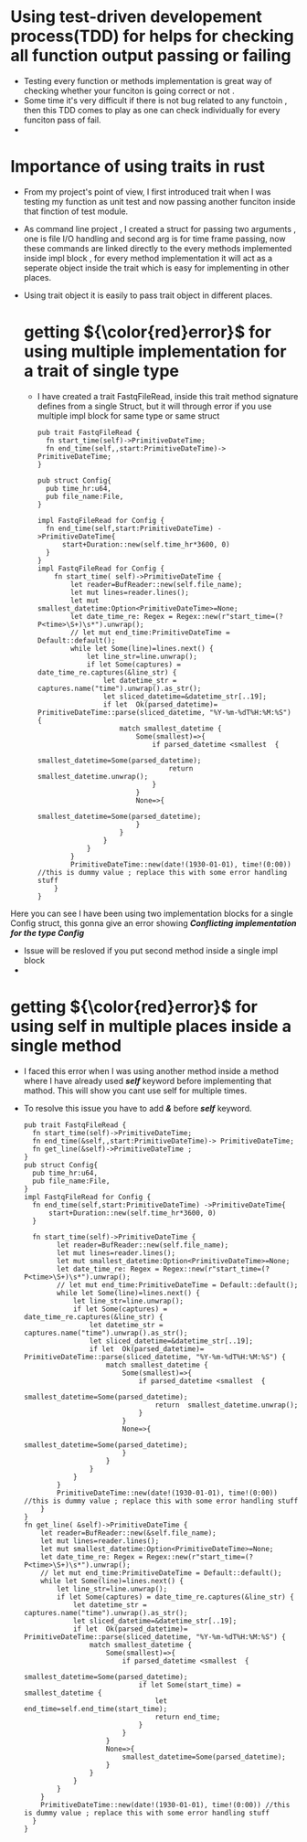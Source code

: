 # Using test-driven developement process(TDD) for helps for checking  all function output passing or failing
* Testing every function or methods implementation is great way of checking whether your funciton is going correct or not .
* Some time it's very difficult if there is not bug related to any functoin , then this TDD comes to play as one can check individually for every funciton pass of fail.
* 


# Importance of using traits in rust
* From my project's point of view, I first introduced trait when I was testing my function as unit test and now passing another funciton inside that finction of test module.
* As command line project , I created a struct for passing two arguments , one is file I/O handling and second arg is for time frame passing, now these commands are linked directly to the every methods implemented inside impl block , for every method implementation it will act as a seperate object inside the trait which is easy for implementing in other places.
* Using trait object it is easily to pass trait object in different places.

  # getting  ${\color{red}error}$ for using multiple implementation for a trait of single type
  * I have created a trait FastqFileRead, inside this trait method signature defines from a single Struct, but it will through error if you use multiple impl block for same type  or same struct
    ```
    pub trait FastqFileRead {
      fn start_time(self)->PrimitiveDateTime;
      fn end_time(self,,start:PrimitiveDateTime)-> PrimitiveDateTime;
    }
    ```
    ```
    pub struct Config{
      pub time_hr:u64,
      pub file_name:File,
    }
    ```
    ```
    impl FastqFileRead for Config {
      fn end_time(self,start:PrimitiveDateTime) ->PrimitiveDateTime{
          start+Duration::new(self.time_hr*3600, 0)
      }
    }
    impl FastqFileRead for Config {
        fn start_time( self)->PrimitiveDateTime {
            let reader=BufReader::new(self.file_name);
            let mut lines=reader.lines();
            let mut smallest_datetime:Option<PrimitiveDateTime>=None;
            let date_time_re: Regex = Regex::new(r"start_time=(?P<time>\S+)\s*").unwrap();
            // let mut end_time:PrimitiveDateTime = Default::default();
            while let Some(line)=lines.next() {
                let line_str=line.unwrap();
                if let Some(captures) = date_time_re.captures(&line_str) {
                    let datetime_str = captures.name("time").unwrap().as_str();
                    let sliced_datetime=&datetime_str[..19];
                    if let  Ok(parsed_datetime)= PrimitiveDateTime::parse(sliced_datetime, "%Y-%m-%dT%H:%M:%S") {
                        match smallest_datetime {
                            Some(smallest)=>{
                                if parsed_datetime <smallest  {
                                    smallest_datetime=Some(parsed_datetime);
                                    return  smallest_datetime.unwrap();
                                }
                            }
                            None=>{
                                smallest_datetime=Some(parsed_datetime);
                            }
                        }
                    }
                }
            }
            PrimitiveDateTime::new(date!(1930-01-01), time!(0:00)) //this is dummy value ; replace this with some error handling stuff
        }
    }
    ```
   
Here you can see I have been using two implementation blocks for a single Config struct, this gonna give an error showing ***Conflicting implementation for the type Config***
* Issue will be resloved if you put second method inside a single impl block
* 
  
  # getting ${\color{red}error}$ for using self in  multiple places inside a single method
  * I faced this error when I was using another method inside a method where I have already used ***self*** keyword before implementing that mathod. This will show you cant use self for multiple times.
  * To resolve this issue you have to add ***&*** before ***self*** keyword.
    
    ```
    pub trait FastqFileRead {
      fn start_time(self)->PrimitiveDateTime;
      fn end_time(&self,,start:PrimitiveDateTime)-> PrimitiveDateTime;
      fn get_line(&self)->PrimitiveDateTime ;
    }
    pub struct Config{
      pub time_hr:u64,
      pub file_name:File,
    }
    impl FastqFileRead for Config {
      fn end_time(self,start:PrimitiveDateTime) ->PrimitiveDateTime{
          start+Duration::new(self.time_hr*3600, 0)
      }

      fn start_time(self)->PrimitiveDateTime {
            let reader=BufReader::new(self.file_name);
            let mut lines=reader.lines();
            let mut smallest_datetime:Option<PrimitiveDateTime>=None;
            let date_time_re: Regex = Regex::new(r"start_time=(?P<time>\S+)\s*").unwrap();
            // let mut end_time:PrimitiveDateTime = Default::default();
            while let Some(line)=lines.next() {
                let line_str=line.unwrap();
                if let Some(captures) = date_time_re.captures(&line_str) {
                    let datetime_str = captures.name("time").unwrap().as_str();
                    let sliced_datetime=&datetime_str[..19];
                    if let  Ok(parsed_datetime)= PrimitiveDateTime::parse(sliced_datetime, "%Y-%m-%dT%H:%M:%S") {
                        match smallest_datetime {
                            Some(smallest)=>{
                                if parsed_datetime <smallest  {
                                    smallest_datetime=Some(parsed_datetime);
                                    return  smallest_datetime.unwrap();
                                }
                            }
                            None=>{
                                smallest_datetime=Some(parsed_datetime);
                            }
                        }
                    }
                }
            }
            PrimitiveDateTime::new(date!(1930-01-01), time!(0:00)) //this is dummy value ; replace this with some error handling stuff
        }
    }
    fn get_line( &self)->PrimitiveDateTime {
        let reader=BufReader::new(&self.file_name);
        let mut lines=reader.lines();
        let mut smallest_datetime:Option<PrimitiveDateTime>=None;
        let date_time_re: Regex = Regex::new(r"start_time=(?P<time>\S+)\s*").unwrap();
        // let mut end_time:PrimitiveDateTime = Default::default();
        while let Some(line)=lines.next() {
            let line_str=line.unwrap();
            if let Some(captures) = date_time_re.captures(&line_str) {
                let datetime_str = captures.name("time").unwrap().as_str();
                let sliced_datetime=&datetime_str[..19];
                if let  Ok(parsed_datetime)= PrimitiveDateTime::parse(sliced_datetime, "%Y-%m-%dT%H:%M:%S") {
                    match smallest_datetime {
                        Some(smallest)=>{
                            if parsed_datetime <smallest  {
                                smallest_datetime=Some(parsed_datetime);
                                if let Some(start_time) = smallest_datetime {
                                    let end_time=self.end_time(start_time);
                                    return end_time;
                                }
                            }
                        }
                        None=>{
                            smallest_datetime=Some(parsed_datetime);
                        }
                    }
                }
            }
        }
        PrimitiveDateTime::new(date!(1930-01-01), time!(0:00)) //this is dummy value ; replace this with some error handling stuff
      }
    }
    ```
